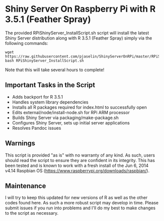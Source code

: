 # Shiny Server On Raspberry Pi with R 3.5.1 (Feather Spray)

The provided RPiShinyServer_InstallScript.sh script will install the latest Shiny Server distribution along with R 3.5.1 (Feather Spray) simply via the following commands:
```
wget https://raw.githubusercontent.com/pjaselin/ShinyServerOnRPi/master/RPiShinyServer_InstallScript.sh
bash RPiShinyServer_InstallScript.sh
```
Note that this will take several hours to complete!

## Important Tasks in the Script
- Adds backport for R 3.5.1
- Handles system library dependencies
- Installs all R packages required for index.html to successfully open
- Edits external/node/install-node.sh for RPi ARM processor
- Builds Shiny Server via packaging/make-package.sh
- Configures Shiny Server, sets up initial server applications
- Resolves Pandoc issues


## Warnings
This script is provided "as is" with no warranty of any kind. As such, users should read the script to ensure they are confident in its integrity. This has been tested and is known to work with a fresh install of the Jun 6, 2014 v4.14 Raspbian OS (https://www.raspberrypi.org/downloads/raspbian/).

## Maintenance
I will try to keep this updated for new versions of R as well as the other codes found here. As such a more robust script may develop in time. Please submit issues if you run into problems and I'll do my best to make changes to the script as necessary.

